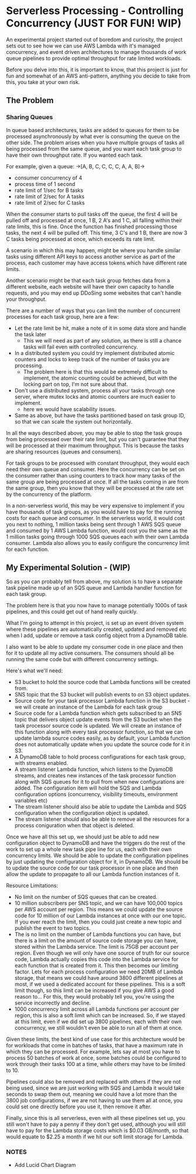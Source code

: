 # Serverless Processing - Controlling Concurrency (JUST FOR FUN! WIP)

An experimental project started out of boredom and curiosity, the project sets out to see how we can use AWS Lambda with it's managed concurrency, and event driven architectures to manage thousands of work queue pipelines to provide optimal throughput for rate limited workloads.

Before you delve into this, it is important to know, that this project is just for fun and somewhat of an AWS anti-pattern, anything you decide to take from this, you take at your own risk.

## The Problem

### Sharing Queues

In queue based architectures, tasks are added to queues for them to be processed asynchronously by what ever is consuming the queue on the other side.
The problem arises when you have multiple groups of tasks all being processed from the same queue, and you want each task group to have their own throughput rate. 
If you wanted each task.

For example, given a queue: ->[A, B, C, C, C, C, A, A, B]->
 - consumer concurrency of 4 
 - process time of 1 second
 - rate limit of 1/sec for B tasks
 - rate limit of 2/sec for A tasks
 - rate limit of 2/sec for C tasks

When the consumer starts to pull tasks off the queue, the first 4 will be pulled off and processed at once, 1 B, 2 A's and 1 C,
all falling within their rate limits, this is fine. Once the function has finished processing those tasks, the next 4 will be pulled off.
This time, 3 C's and 1 B, there are now 3 C tasks being processed at once, which exceeds its rate limit.

A scenario in which this may happen, might be where you handle similar tasks using different API keys to access another service as part of the process,
each customer may have access tokens which have different rate limits. 

Another scenario might be that each task group fetches data from a different website, each website will have their own capacity to handle requests,
and you may end up DDoSing some websites that can't handle your throughput. 

There are a number of ways that you can limit the number of concurrent processes for each task group, here are a few:
 - Let the rate limit be hit, make a note of it in some data store and handle the task later
    - This we will need as part of any solution, as there is still a chance tasks will fail even with controlled concurrency.  
 - In a distributed system you could try implement distributed atomic counters and locks to keep track of the number of tasks you are processing.
    - The problem here is that this would be extremely difficult to implement, the atomic counting could be achieved, but with the locking part on top, I'm not sure about that.
 - Don't use a distributed system, process all your tasks through one server, where mutex locks and atomic counters are much easier to implement.
    - here we would have scalability issues.
 - Same as above, but have the tasks partitioned based on task group ID, so that we can scale the system out horizontally.

In all the ways described above, you may be able to stop the task groups from being processed over their rate limit, but you can't guarantee that they will
be processed at their maximum throughput. This is because the tasks are sharing resources (queues and consumers). 

For task groups to be processed with constant throughput, they would each need their own queue and consumer. Here the concurrency can be set on the consumer rather than using counters to track 
how many tasks of the same group are being processed at once. If all the tasks coming in are from the same group, then you know that they will be processed at the rate set by the concurrency of the platform.

In a non-serverless world, this may be very expensive to implement if you have thousands of task groups, as you would have to pay for the running costs for each queue and consumer.
In the serverless world, it would cost you next to nothing, 1 million tasks being sent through 1 AWS SQS queue and consumed by 1 AWS Lambda function, would cost you the same as the 1 million tasks
going through 1000 SQS queues each with their own Lambda consumer. Lambda also allows you to easily configure the concurrency limit for each function.


## My Experimental Solution - (WIP)

So as you can probably tell from above, my solution is to have a separate task pipeline made up of an SQS queue and Lambda handler function for each
task group. 

The problem here is that you now have to manage potentially 1000s of task pipelines, and this could get out of hand really quickly. 

What I'm going to attempt in this project, is set up an event driven system where these pipelines are automatically created, updated and removed etc when I add, update or remove a
task config object from a DynamoDB table.

I also want to be able to update my consumer code in one place and then for it to update all my active consumers. The consumers should all be running the same code
but with different concurrency settings.

Here's what we'll need:
 - S3 bucket to hold the source code that Lambda functions will be created from. 
 - SNS topic that the S3 bucket will publish events to on S3 object updates.
 - Source code for your task processor Lambda function in the S3 bucket - we will create an instance of the Lambda for each task group
 - Source code for a Lambda function which gets subscribed to an SNS topic that delivers object update events from the S3 bucket when the task processor source code is updated.
   We will create an instance of this function along with every task processor function, so that we can update lambda source codes easily,
   as by default, your Lambda function does not automatically update when you update the source code for it in S3.
 - A DynamoDB table to hold process configurations for each task group, with streams enabled.
 - A stream listener Lambda function, which listens to the DyamoDB streams, and creates new instances of the task processor function along with SQS queues for it to pull from when new configurations are added.
   The configuration item will hold the SQS and Lambda configuration options (concurrency, visibility timeouts, environment variables etc)
 - The stream listener should also be able to update the Lambda and SQS configuration when the configuration object is updated.
 - The stream listener should also be able to remove all the resources for a process coniguration when that object is deleted.
 
Once we have all this set up, we should just be able to add new configuration object to DynamoDB and have the triggers do the rest of the work
to set up a whole new task pipe line for us, each with their own concurrency limits. We should be able to update the configuration pipelines by just updating 
the configuration object for it, in DynamoDB. We should be to update the source code for our task processor in one place and then allow the update
to propagate to all our Lambda function instances of it. 

Resource Limitations:
  - No limit on the number of SQS queues that can be created.
  - 10 million subscribers per SNS topic, and we can have 100,000 topics per AWS account per region. This means we could update the source code for 10 million of our Lambda instances at once with our one topic. If you ever reach the limit, 
    then you could just create a new topic and publish the event to two topics.
  - The is no limit on the number of Lambda functions you can have, but there is a limit on the amount of source code storage you can have, stored within the Lambda service. 
    The limit is 75GB per account per region. Even though we will only have one source of truth for our source code, Lambda actually copies this code into the Lambda service for each function that is created from it.
    This then becomes our limiting factor. Lets for each process configuration we need 20MB of Lambda storage, that means we could have around 3800 different pipelines at most, if we used a dedicated account for these pipelines. 
    This is a soft limit though, so this limit can be increased if you give AWS a good reason to... For this, they would probably tell you, you're using the service incorrectly and decline.
  - 1000 concurrency limit across all Lambda functions per account per region, this is also a soft limit which can be increased.
    So, if we stayed at this limit, even if we did set up 3800 pipelines, each with their own concurrency, we still wouldn't even be able to run all of them at once. 

Given these limits, the best kind of use case for this architecture would be for workloads that come in batches of tasks, that have a maximum rate in which they can be processed.
For example, lets say at most you have to process 50 batches of work at once, some batches could be configured to work through their tasks 100 at a time, while others may have to be 
limited to 10. 

Pipelines could also be removed and replaced with others if they are not being used, since we are just working with SQS and Lambda it would take seconds to swap them out, meaning we could 
have a lot more than the 3800 job configurations, if we are not having to use them all at once, you could set one directly before you use it, then remove it after. 

Finally, since this is all serverless, even with all these pipelines set up, you still won't have to pay a penny
if they don't get used, although you will still have to pay for the Lambda storage costs which is $0.03 GB/month, so that would equate to $2.25 a month if we hit our soft limit storage for Lambda.



### NOTES

- Add Lucid Chart Diagram
